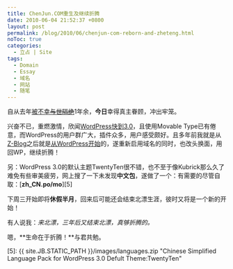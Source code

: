 ```yaml
---
title: ChenJun.COM重生及继续折腾
date: 2010-06-04 21:52:37 +0800
layout: post
permalink: /blog/2010/06/chenjun-com-reborn-and-zheteng.html
noToc: true
categories:
  - 立占 | Site
tags:
  - Domain
  - Essay
  - 域名
  - 网站
  - 随笔
---
```

自从去年[被不幸<del datetime="2010-06-04T13:52:45+00:00">与世隔绝</del>][1]1年余，**今日**幸得真主眷顾，冲出牢笼。

兴奋不已，重燃激情，欣闻[WordPress快到3.0][2]，且使用Movable Type已有倦意，而WordPress的用户群广大，插件众多，用户感受颇好。且多年前我就是从[Z-Blog][3]之后就是[从WordPress开始][4]的，遂重新启用域名的同时，也改头换面，用回WP，继续折腾！

另：WordPress 3.0的默认主题TwentyTen很不错，也不至于像Kubrick那么久了难免有些审美疲劳，网上搜了一下未发现**中文包**，遂做了一个：有需要的尽管自取：[**zh_CN.po/mo**][5]

下周三开始即将**休假半月**，回来后可能还会结束北漂生涯，彼时又将是一个新的开始！

有人说我：*来北漂，三年后又结束北漂，真够折腾的。*

嗯，**生命在于折腾！**与君共勉。

 [1]: http://chenjun.com/blog/2009/03/chenjun-dot-com-online.html
 [2]: http://wordpress.org/development/2010/05/wordpress-3-0-release-candidate/
 [3]: http://www.rainbowsoft.org
 [4]: http://chenjun.com/blog/2006/07/my-wordpress-plugins.html
 [5]: {{ site.JB.STATIC_PATH }}/images/languages.zip "Chinese Simplified Language Pack for WordPress 3.0 Defult Theme:TwentyTen"